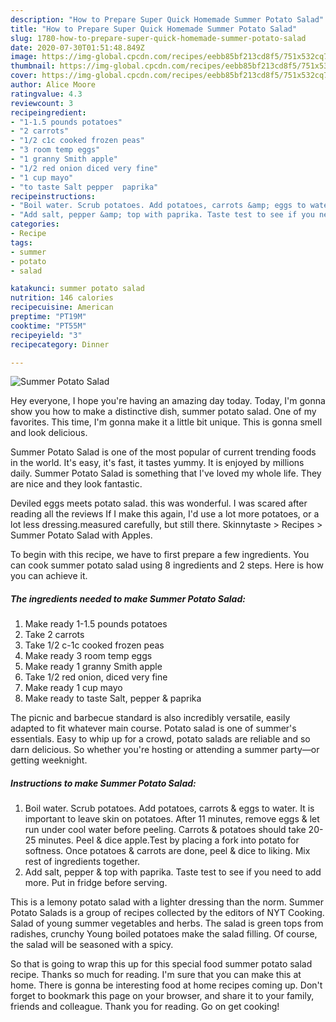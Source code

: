 ```yaml
---
description: "How to Prepare Super Quick Homemade Summer Potato Salad"
title: "How to Prepare Super Quick Homemade Summer Potato Salad"
slug: 1780-how-to-prepare-super-quick-homemade-summer-potato-salad
date: 2020-07-30T01:51:48.849Z
image: https://img-global.cpcdn.com/recipes/eebb85bf213cd8f5/751x532cq70/summer-potato-salad-recipe-main-photo.jpg
thumbnail: https://img-global.cpcdn.com/recipes/eebb85bf213cd8f5/751x532cq70/summer-potato-salad-recipe-main-photo.jpg
cover: https://img-global.cpcdn.com/recipes/eebb85bf213cd8f5/751x532cq70/summer-potato-salad-recipe-main-photo.jpg
author: Alice Moore
ratingvalue: 4.3
reviewcount: 3
recipeingredient:
- "1-1.5 pounds potatoes"
- "2 carrots"
- "1/2 c1c cooked frozen peas"
- "3 room temp eggs"
- "1 granny Smith apple"
- "1/2 red onion diced very fine"
- "1 cup mayo"
- "to taste Salt pepper  paprika"
recipeinstructions:
- "Boil water. Scrub potatoes. Add potatoes, carrots &amp; eggs to water. It is important to leave skin on potatoes. After 11 minutes, remove eggs &amp; let run under cool water before peeling. Carrots &amp; potatoes should take 20-25 minutes. Peel &amp; dice apple.Test by placing a fork into potato for softness. Once potatoes &amp; carrots are done, peel &amp; dice to liking. Mix rest of ingredients together."
- "Add salt, pepper &amp; top with paprika. Taste test to see if you need to add more. Put in fridge before serving."
categories:
- Recipe
tags:
- summer
- potato
- salad

katakunci: summer potato salad 
nutrition: 146 calories
recipecuisine: American
preptime: "PT19M"
cooktime: "PT55M"
recipeyield: "3"
recipecategory: Dinner

---
```



![Summer Potato Salad](https://img-global.cpcdn.com/recipes/eebb85bf213cd8f5/751x532cq70/summer-potato-salad-recipe-main-photo.jpg)

Hey everyone, I hope you're having an amazing day today. Today, I'm gonna show you how to make a distinctive dish, summer potato salad. One of my favorites. This time, I'm gonna make it a little bit unique. This is gonna smell and look delicious.

Summer Potato Salad is one of the most popular of current trending foods in the world. It's easy, it's fast, it tastes yummy. It is enjoyed by millions daily. Summer Potato Salad is something that I've loved my whole life. They are nice and they look fantastic.

Deviled eggs meets potato salad. this was wonderful. I was scared after reading all the reviews If I make this again, I&#39;d use a lot more potatoes, or a lot less dressing.measured carefully, but still there. Skinnytaste &gt; Recipes &gt; Summer Potato Salad with Apples.


To begin with this recipe, we have to first prepare a few ingredients. You can cook summer potato salad using 8 ingredients and 2 steps. Here is how you can achieve it.

<!--inarticleads1-->

##### The ingredients needed to make Summer Potato Salad:

1. Make ready 1-1.5 pounds potatoes
1. Take 2 carrots
1. Take 1/2 c-1c cooked frozen peas
1. Make ready 3 room temp eggs
1. Make ready 1 granny Smith apple
1. Take 1/2 red onion, diced very fine
1. Make ready 1 cup mayo
1. Make ready to taste Salt, pepper &amp; paprika


The picnic and barbecue standard is also incredibly versatile, easily adapted to fit whatever main course. Potato salad is one of summer&#39;s essentials. Easy to whip up for a crowd, potato salads are reliable and so darn delicious. So whether you&#39;re hosting or attending a summer party—or getting weeknight. 

<!--inarticleads2-->

##### Instructions to make Summer Potato Salad:

1. Boil water. Scrub potatoes. Add potatoes, carrots &amp; eggs to water. It is important to leave skin on potatoes. After 11 minutes, remove eggs &amp; let run under cool water before peeling. Carrots &amp; potatoes should take 20-25 minutes. Peel &amp; dice apple.Test by placing a fork into potato for softness. Once potatoes &amp; carrots are done, peel &amp; dice to liking. Mix rest of ingredients together.
1. Add salt, pepper &amp; top with paprika. Taste test to see if you need to add more. Put in fridge before serving.


This is a lemony potato salad with a lighter dressing than the norm. Summer Potato Salads is a group of recipes collected by the editors of NYT Cooking. Salad of young summer vegetables and herbs. The salad is green tops from radishes, crunchy Young boiled potatoes make the salad filling. Of course, the salad will be seasoned with a spicy. 

So that is going to wrap this up for this special food summer potato salad recipe. Thanks so much for reading. I'm sure that you can make this at home. There is gonna be interesting food at home recipes coming up. Don't forget to bookmark this page on your browser, and share it to your family, friends and colleague. Thank you for reading. Go on get cooking!
